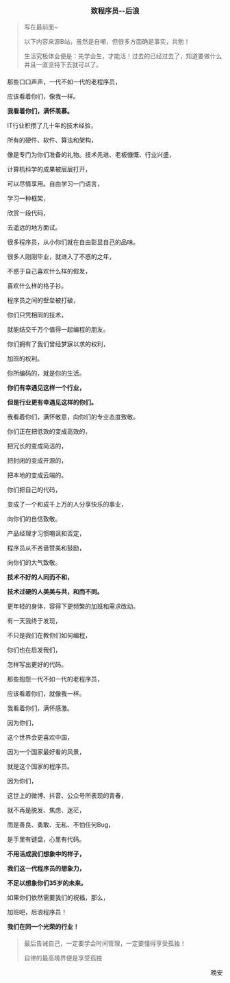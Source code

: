 <h3 align="center" >致程序员--后浪</h3>

> 写在最前面~
>
> 以下内容来源B站，虽然是自嘲，但很多方面确是事实，共勉！
>
> 生活究极体会便是：先学会生，才能活！过去的已经过去了，知道要做什么并且一直坚持下去就可以了。



#### 

那些口口声声，一代不如一代的老程序员，

应该看着你们，像我一样。

**我看着你们，满怀羡慕。**



IT行业积攒了几十年的技术经验，

所有的硬件、软件、算法和架构，

像是专门为你们准备的礼物。技术先进、老板慷慨、行业兴盛，

计算机科学的成果被层层打开，

可以尽情享用。自由学习一门语言，

学习一种框架，

欣赏一段代码，

去遥远的地方面试。



很多程序员，从小你们就在自由彰显自己的品味。

很多人刚刚毕业，就进入了不惑的之年，

不惑于自己喜欢什么样的假发，

喜欢什么样的格子衫。

程序员之间的壁垒被打破，

你们只凭相同的技术，

就能结交千万个值得一起编程的朋友。

你们拥有了我们曾经梦寐以求的权利，

加班的权利。



你所编码的，就是你的生活。

**你们有幸遇见这样一个行业，**

**但是行业更有幸遇见这样的你们。**

我看着你们，满怀敬意，向你们的专业态度致敬。



你们正在把低效的变成高效的，

把冗长的变成简洁的，

把封闭的变成开源的，

把本地的变成云端的。



你们把自己的代码，

变成了一个和成千上万的人分享快乐的事业，

向你们的自信致敬。



产品经理才习惯嘲讽和否定，

程序员从不吝啬赞美和鼓励，

向你们的大气致敬。



**技术不好的人同而不和，**

**技术过硬的人美美与共，和而不同。**

更年轻的身体，容得下更频繁的加班和需求改动。



有一天我终于发现，

不只是我们在教你们如何编程，

你们也在启发我们，

怎样写出更好的代码。



那些抱怨一代不如一代的老程序员，

应该看着你们，就像我一样。

我看着你们，满怀感激。



因为你们，

这个世界会更喜欢中国，

因为一个国家最好看的风景，

就是这个国家的程序员。



因为你们，

这世上的微博、抖音、公众号所表现的青春，

就不再是脱发、焦虑、迷茫，

而是善良、勇敢、无私、不怕任何Bug，

是手里有键盘，心里有代码。



**不用活成我们想象中的样子，**

**我们这一代程序员的想象力，**

**不足以想象你们35岁的未来。**



如果你们依然需要我们的祝福，那么，

加班吧，后浪程序员！

**我们在同一个光荣的行业！**

#### 



>  最后告诫自己，一定要学会时间管理，一定要懂得享受孤独！
>
> 自律的最高境界便是享受孤独



<p align="right">晚安</p>